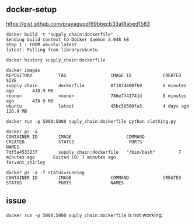 docker-setup
----------------------

https://gist.github.com/prayagupd/69bbecb33af8abed1583


```
docker build -t "supply_chain:dockerfile" .
Sending build context to Docker daemon 2.048 kB
Step 1 : FROM ubuntu:latest
latest: Pulling from library/ubuntu

```

```
docker history supply_chain:dockerfile
```

```
docker images
REPOSITORY          TAG                 IMAGE ID            CREATED             SIZE
supply_chain        dockerfile          8f1874e00fb9        6 minutes ago       438.9 MB
<none>              <none>              786e7f41741d        8 minutes ago       438.9 MB
ubuntu              latest              45bc58500fa3        4 days ago          126.9 MB
```

```
docker run -p 5000:5000 suply_chain:dockerfile python clothing.py
```

```
docker ps -a
CONTAINER ID        IMAGE                     COMMAND             CREATED             STATUS                     PORTS               NAMES
7df5a4533237        supply_chain:dockerfile   "/bin/bash"         7 minutes ago       Exited (0) 7 minutes ago                       fervent_shirley
```

```
docker ps -a -f status=running
CONTAINER ID        IMAGE               COMMAND             CREATED             STATUS              PORTS               NAMES

```

issue
------------

`docker run -p 5000:5000 suply_chain:dockerfile` is not working.
